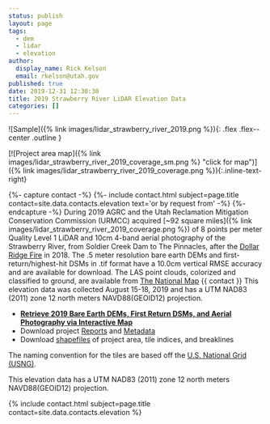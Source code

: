 ```yaml
---
status: publish
layout: page
tags:
  - dem
  - lidar
  - elevation
author:
  display_name: Rick Kelson
  email: rkelson@utah.gov
published: true
date: 2019-12-31 12:30:30
title: 2019 Strawberry River LiDAR Elevation Data
categories: []
---
```


![Sample]({% link images/lidar_strawberry_river_2019.png %}){: .flex .flex--center .outline }

[![Project area map]({% link images/lidar_strawberry_river_2019_coverage_sm.png %} "click for map")]({% link images/lidar_strawberry_river_2019_coverage.png %}){:.inline-text-right}

{%- capture contact -%}
{%- include contact.html subject=page.title contact=site.data.contacts.elevation text='or by request from' -%}
{%- endcapture -%}
During 2019 AGRC and the Utah Reclamation Mitigation Conservation Commission (URMCC) acquired [~92 square miles]({% link images/lidar_strawberry_river_2019_coverage.png %}) of 8 points per meter Quality Level 1 LiDAR and 10cm 4-band aerial photography of the Strawberry River, from Soldier Creek Dam to The Pinnacles, after the [Dollar Ridge Fire](https://inciweb.nwcg.gov/incident/5881/) in 2018. The .5 meter resolution bare earth DEMs and first-return/highest-hit DSMs in .tif format have a 10.0cm vertical RMSE accuracy and are available for download. The LAS point clouds, colorized and classified to ground, are available from [The National Map](https://viewer.nationalmap.gov/basic/) {{ contact }} This elevation data was collected August 15-18, 2019 and has a UTM NAD83 (2011) zone 12 north meters NAVD88(GEOID12) projection.

<ul class="dotless">
  <li>
    <strong>
      <i class="fa fa-download"></i> <a href="https://raster.utah.gov/?catGroup=.5%20Meter%20%7B2019%20Strawberry%20River%20LiDAR%7D,HRO%202019%20(10cm)&title=2019%20Strawberry%20River%20Lidar%20DEMs%20and%20Aerial%20Photography" target="_blank">Retrieve 2019 Bare Earth DEMs, First Return DSMs, and Aerial Photography via Interactive Map</a>
    </strong>
  </li>
  <li>
    <i class="fa fa-download"></i> Download project <a href="https://storage.googleapis.com/state-of-utah-sgid-downloads/lidar/strawberry-river-2019/StrawberryRiver_2019_Reports.zip" target="_blank">Reports</a> and <a href="https://storage.googleapis.com/state-of-utah-sgid-downloads/lidar/strawberry-river-2019/StrawberryRiver_2019_Metadata.zip" target="_blank">Metadata</a>
  </li>
  <li>
    <i class="fa fa-download"></i> Download <a href="https://storage.googleapis.com/state-of-utah-sgid-downloads/lidar/strawberry-river-2019/StrawberryRiver_2019_shps.zip" target="_blank">shapefiles</a> of project area, tile indices, and breaklines
  </li>
</ul>

The naming convention for the tiles are based off the [U.S. National Grid (USNG)](https://www.fgdc.gov/usng/how-to-read-usng/index_html).

This elevation data has a UTM NAD83 (2011) zone 12 north meters NAVD88(GEOID12) projection.

{% include contact.html subject=page.title contact=site.data.contacts.elevation %}
